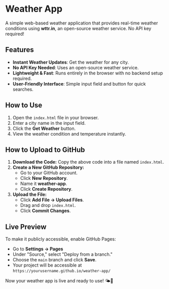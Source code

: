 # Weather App

A simple web-based weather application that provides real-time weather conditions using **wttr.in**, an open-source weather service. No API key required!

## Features
- **Instant Weather Updates**: Get the weather for any city.
- **No API Key Needed**: Uses an open-source weather service.
- **Lightweight & Fast**: Runs entirely in the browser with no backend setup required.
- **User-Friendly Interface**: Simple input field and button for quick searches.

## How to Use
1. Open the `index.html` file in your browser.
2. Enter a city name in the input field.
3. Click the **Get Weather** button.
4. View the weather condition and temperature instantly.

## How to Upload to GitHub
1. **Download the Code:** Copy the above code into a file named `index.html`.
2. **Create a New GitHub Repository:**
   - Go to your GitHub account.
   - Click **New Repository**.
   - Name it **weather-app**.
   - Click **Create Repository**.
3. **Upload the File:**
   - Click **Add File → Upload Files**.
   - Drag and drop `index.html`.
   - Click **Commit Changes**.

## Live Preview
To make it publicly accessible, enable GitHub Pages:
- Go to **Settings → Pages**
- Under "Source," select "Deploy from a branch."
- Choose the `main` branch and click **Save**.
- Your project will be accessible at `https://yourusername.github.io/weather-app/`

Now your weather app is live and ready to use! 🌤️🚀
